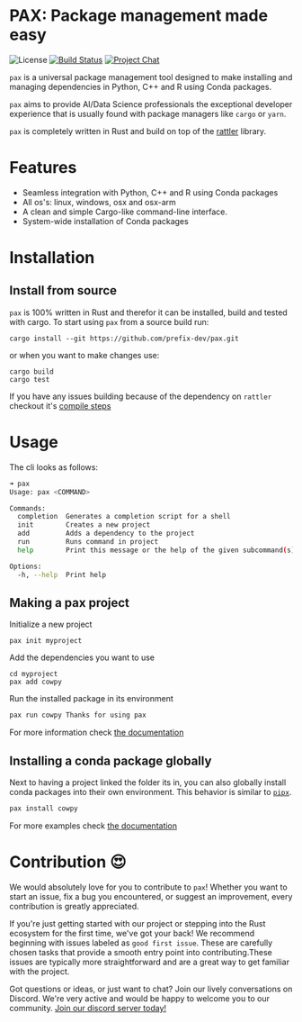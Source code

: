 # PAX: Package management made easy
![License][license-badge]
[![Build Status][build-badge]][build]
[![Project Chat][chat-badge]][chat-url]

[license-badge]: https://img.shields.io/badge/license-BSD--3--Clause-blue?style=flat-square
[build-badge]: https://img.shields.io/github/actions/workflow/status/prefix-dev/pax/rust.yml?style=flat-square&branch=main
[build]: https://github.com/prefix-dev/pax/actions/
[chat-badge]: https://img.shields.io/discord/1082332781146800168.svg?label=&logo=discord&logoColor=ffffff&color=7389D8&labelColor=6A7EC2&style=flat-square
[chat-url]: https://discord.gg/kKV8ZxyzY4

`pax` is a universal package management tool designed to make installing and managing dependencies in Python, C++ and R using Conda packages.

`pax` aims to provide AI/Data Science professionals the exceptional developer experience that is usually found with package managers like `cargo` or `yarn`.

`pax` is completely written in Rust and build on top of the [rattler](https://github.com/mamba-org/rattler) library.

# Features

- Seamless integration with Python, C++ and R using Conda packages
- All os's: linux, windows, osx and osx-arm
- A clean and simple Cargo-like command-line interface.
- System-wide installation of Conda packages

# Installation

## Install from source
`pax` is 100% written in Rust and therefor it can be installed, build and tested with cargo.
To start using `pax` from a source build run:
```shell
cargo install --git https://github.com/prefix-dev/pax.git
```
or when you want to make changes use:
```shell
cargo build
cargo test
```
If you have any issues building because of the dependency on `rattler` checkout it's [compile steps](https://github.com/mamba-org/rattler/tree/main#give-it-a-try)


# Usage
The cli looks as follows:
```bash
➜ pax
Usage: pax <COMMAND>

Commands:
  completion  Generates a completion script for a shell
  init        Creates a new project
  add         Adds a dependency to the project
  run         Runs command in project
  help        Print this message or the help of the given subcommand(s)

Options:
  -h, --help  Print help

```
## Making a pax project
Initialize a new project
```
pax init myproject
```
Add the dependencies you want to use
```
cd myproject
pax add cowpy
```
Run the installed package in its environment
```bash
pax run cowpy Thanks for using pax
```
For more information check [the documentation](getting_started.md#basics-of-the-configuration-file)

## Installing a conda package globally
Next to having a project linked the folder its in, you can also globally install conda packages into their own environment.
This behavior is similar to [`pipx`](https://github.com/pypa/pipx).
```bash
pax install cowpy
```
For more examples check [the documentation](./examples.md#global-package-installation-in-isolation)

# Contribution 😍
We would absolutely love for you to contribute to `pax`!
Whether you want to start an issue, fix a bug you encountered, or suggest an improvement, every contribution is greatly appreciated.

If you're just getting started with our project or stepping into the Rust ecosystem for the first time, we've got your back!
We recommend beginning with issues labeled as `good first issue`.
These are carefully chosen tasks that provide a smooth entry point into contributing.These issues are typically more straightforward and are a great way to get familiar with the project.

Got questions or ideas, or just want to chat? Join our lively conversations on Discord.
We're very active and would be happy to welcome you to our community. [Join our discord server today!][chat-url]
